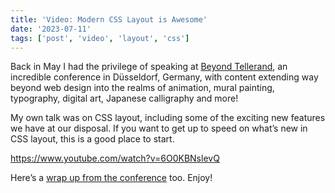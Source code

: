 ```yaml
---
title: 'Video: Modern CSS Layout is Awesome'
date: '2023-07-11'
tags: ['post', 'video', 'layout', 'css']
---
```


Back in May I had the privilege of speaking at [Beyond Tellerand](https://beyondtellerrand.com/), an incredible conference in Düsseldorf, Germany, with content extending way beyond web design into the realms of animation, mural painting, typography, digital art, Japanese calligraphy and more!

My own talk was on CSS layout, including some of the exciting new features we have at our disposal. If you want to get up to speed on what’s new in CSS layout, this is a good place to start.

https://www.youtube.com/watch?v=6O0KBNslevQ

Here’s a [wrap up from the conference](https://beyondtellerrand.com/blog/wrap-up-and-coverage-for-dusseldorf-2023) too. Enjoy!
